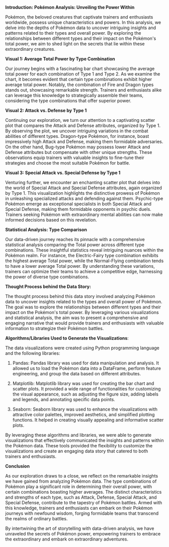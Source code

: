 **Introduction:**
**Pokémon Analysis: Unveiling the Power Within**

Pokémon, the beloved creatures that captivate trainers and enthusiasts worldwide, possess unique characteristics and powers. In this analysis, we delve into the depths of Pokémon data to uncover intriguing insights and patterns related to their types and overall power. By exploring the relationships between different types and their impact on the Pokémon's total power, we aim to shed light on the secrets that lie within these extraordinary creatures.


**Visual 1: Average Total Power by Type Combination**

Our journey begins with a fascinating bar chart showcasing the average total power for each combination of Type 1 and Type 2. As we examine the chart, it becomes evident that certain type combinations exhibit higher average total power. Notably, the combination of Fire and Dragon types stands out, showcasing remarkable strength. Trainers and enthusiasts alike can leverage this knowledge to strategically assemble their teams, considering the type combinations that offer superior power.


**Visual 2: Attack vs. Defense by Type 1**

Continuing our exploration, we turn our attention to a captivating scatter plot that compares the Attack and Defense attributes, organized by Type 1. By observing the plot, we uncover intriguing variations in the combat abilities of different types. Dragon-type Pokémon, for instance, boast impressively high Attack and Defense, making them formidable adversaries. On the other hand, Bug-type Pokémon may possess lower Attack and Defense attributes but compensate with other unique strengths. These observations equip trainers with valuable insights to fine-tune their strategies and choose the most suitable Pokémon for battle.


**Visual 3: Special Attack vs. Special Defense by Type 1**

Venturing further, we encounter an enchanting scatter plot that delves into the world of Special Attack and Special Defense attributes, again organized by Type 1. This visualization highlights the distinctive prowess of Pokémon in unleashing specialized attacks and defending against them. Psychic-type Pokémon emerge as exceptional specialists in both Special Attack and Special Defense, making them formidable opponents in psychic duels. Trainers seeking Pokémon with extraordinary mental abilities can now make informed decisions based on this revelation.


**Statistical Analysis: Type Comparison**

Our data-driven journey reaches its pinnacle with a comprehensive statistical analysis comparing the Total power across different type combinations. These insightful statistics reveal intriguing nuances within the Pokémon realm. For instance, the Electric-Fairy type combination exhibits the highest average Total power, while the Normal-Flying combination tends to have a lower average Total power. By understanding these variations, trainers can optimize their teams to achieve a competitive edge, harnessing the power of diverse type combinations.


**Thought Process behind the Data Story:**

The thought process behind this data story involved analyzing Pokémon data to uncover insights related to the types and overall power of Pokémon. The goal was to explore the relationships between different types and their impact on the Pokémon's total power. By leveraging various visualizations and statistical analysis, the aim was to present a comprehensive and engaging narrative that would provide trainers and enthusiasts with valuable information to strategize their Pokémon battles.


**Algorithms/Libraries Used to Generate the Visualizations**:

The data visualizations were created using Python programming language and the following libraries:
1.	Pandas: Pandas library was used for data manipulation and analysis. It allowed us to load the Pokémon data into a DataFrame, perform feature engineering, and group the data based on different attributes.

2.	Matplotlib: Matplotlib library was used for creating the bar chart and scatter plots. It provided a wide range of functionalities for customizing the visual appearance, such as adjusting the figure size, adding labels and legends, and annotating specific data points.

3.	Seaborn: Seaborn library was used to enhance the visualizations with attractive color palettes, improved aesthetics, and simplified plotting functions. It helped in creating visually appealing and informative scatter plots.

By leveraging these algorithms and libraries, we were able to generate visualizations that effectively communicated the insights and patterns within the Pokémon data. These tools provided the flexibility to customize the visualizations and create an engaging data story that catered to both trainers and enthusiasts.


**Conclusion**

As our exploration draws to a close, we reflect on the remarkable insights we have gained from analyzing Pokémon data. The type combinations of Pokémon play a significant role in determining their overall power, with certain combinations boasting higher averages. The distinct characteristics and strengths of each type, such as Attack, Defense, Special Attack, and Special Defense, contribute to the tapestry of Pokémon battles. Armed with this knowledge, trainers and enthusiasts can embark on their Pokémon journeys with newfound wisdom, forging formidable teams that transcend the realms of ordinary battles.

By intertwining the art of storytelling with data-driven analysis, we have unraveled the secrets of Pokémon power, empowering trainers to embrace the extraordinary and embark on extraordinary adventures.


